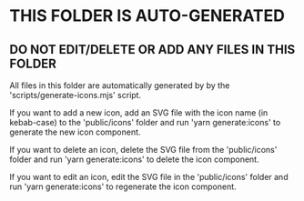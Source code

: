 
# THIS FOLDER IS AUTO-GENERATED

## DO NOT EDIT/DELETE OR ADD ANY FILES IN THIS FOLDER

All files in this folder are automatically generated by by the
'scripts/generate-icons.mjs' script.

If you want to add a new icon, add an SVG file with the icon name (in kebab-case)
to the 'public/icons' folder and run 'yarn generate:icons' to generate the new
icon component.

If you want to delete an icon, delete the SVG file from the 'public/icons' folder
and run 'yarn generate:icons' to delete the icon component.

If you want to edit an icon, edit the SVG file in the 'public/icons' folder and
run 'yarn generate:icons' to regenerate the icon component.
